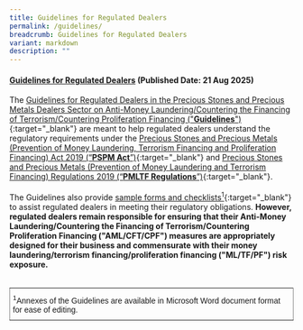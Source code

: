 ```yaml
---
title: Guidelines for Regulated Dealers
permalink: /guidelines/
breadcrumb: Guidelines for Regulated Dealers
variant: markdown
description: ""
---
```

#### [Guidelines for Regulated Dealers](/files/guidelines_for_regulated_dealers__20250821_v4_1.pdf) (Published Date: 21 Aug 2025)

The [Guidelines for Regulated Dealers in the Precious Stones and Precious Metals Dealers Sector on Anti-Money Laundering/Countering the Financing of Terrorism/Countering Proliferation Financing ("**Guidelines**")](/files/guidelines_for_regulated_dealers__20250821_v4_1.pdf){:target="_blank"} are meant to help regulated dealers understand the regulatory requirements under the [Precious Stones and Precious Metals (Prevention of Money Laundering, Terrorism Financing and Proliferation Financing) Act 2019 (“**PSPM Act**”)](https://sso.agc.gov.sg/Act/PSPMPMLTFPFA2019){:target="_blank"} and [Precious Stones and Precious Metals (Prevention of Money Laundering and Terrorism Financing) Regulations 2019 (“**PMLTF Regulations**”)](https://sso.agc.gov.sg//SL/PSPMPMLTFPFA2019-S306-2019?DocDate=20240430){:target="_blank"}.<a href="#footnote1"></a><br><br> 
The Guidelines also provide [sample forms and checklists<sup>1</sup>](/files/Guidelines%20for%20regulated%20dealers_Annexes_20240502_v4.0.docx){:target="_blank"} to assist regulated dealers in meeting their regulatory obligations.  <b>However, regulated dealers remain responsible for ensuring that their Anti-Money Laundering/Countering the Financing of Terrorism/Countering Proliferation Financing ("**AML/CFT/CPF**") measures are appropriately designed for their business and commensurate with their money laundering/terrorism financing/proliferation financing ("**ML/TF/PF**") risk exposure.</b><br><br>


<style type="text/css">
.tg  {border-collapse:collapse;border-spacing:0;}
.tg td{font-family:Arial, sans-serif;font-size:14px;padding:10px 5px;border-style:solid;border-width:1px;overflow:hidden;word-break:normal;border-color:black;}
.tg th{font-family:Arial, sans-serif;font-size:14px;font-weight:normal;padding:10px 5px;border-style:solid;border-width:1px;overflow:hidden;word-break:normal;border-color:black;}
.tg .tg-xldj{border-color:inherit;text-align:left}
</style>
<table class="tg">
  <tbody><tr>
    <th class="tg-xldj"><span style="font-style:inherit"><sup>1</sup>Annexes of the Guidelines are available in Microsoft Word document format for ease of editing.</span></th>
  </tr>
</tbody></table>